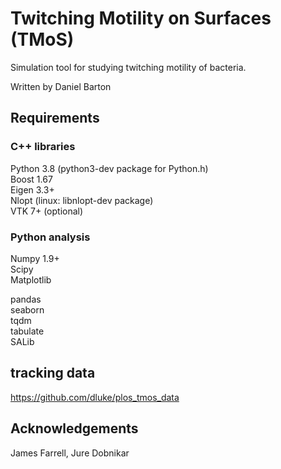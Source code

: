 

# Twitching Motility on Surfaces (TMoS)  

Simulation tool for studying twitching motility of bacteria.   

Written by Daniel Barton   

## Requirements  

### C++ libraries  
Python 3.8 (python3-dev package for Python.h)  
Boost 1.67   
Eigen 3.3+  
Nlopt (linux: libnlopt-dev package)  
VTK 7+ (optional)  

### Python analysis  
Numpy 1.9+  
Scipy  
Matplotlib  

pandas  
seaborn  
tqdm  
tabulate  
SALib  

## tracking data
https://github.com/dluke/plos_tmos_data


## Acknowledgements

James Farrell, Jure Dobnikar
